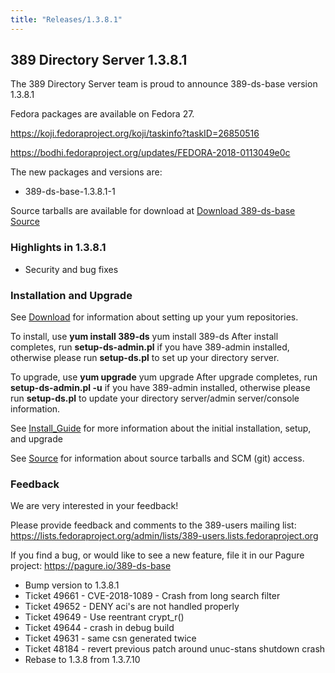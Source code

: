 ```yaml
---
title: "Releases/1.3.8.1"
---
```


389 Directory Server 1.3.8.1
-----------------------------

The 389 Directory Server team is proud to announce 389-ds-base version 1.3.8.1

Fedora packages are available on Fedora 27.

<https://koji.fedoraproject.org/koji/taskinfo?taskID=26850516>

<https://bodhi.fedoraproject.org/updates/FEDORA-2018-0113049e0c>

The new packages and versions are:

-   389-ds-base-1.3.8.1-1 

Source tarballs are available for download at [Download 389-ds-base Source](https://releases.pagure.org/389-ds-base/389-ds-base-1.3.8.1.tar.bz2)

### Highlights in 1.3.8.1

- Security and bug fixes

### Installation and Upgrade 
See [Download](../download.html) for information about setting up your yum repositories.

To install, use **yum install 389-ds** yum install 389-ds After install completes, run **setup-ds-admin.pl** if you have 389-admin installed, otherwise please run **setup-ds.pl** to set up your directory server.

To upgrade, use **yum upgrade** yum upgrade After upgrade completes, run **setup-ds-admin.pl -u** if you have 389-admin installed, otherwise please run **setup-ds.pl** to update your directory server/admin server/console information.

See [Install\_Guide](../legacy/install-guide.html) for more information about the initial installation, setup, and upgrade

See [Source](../development/source.html) for information about source tarballs and SCM (git) access.

### Feedback

We are very interested in your feedback!

Please provide feedback and comments to the 389-users mailing list: <https://lists.fedoraproject.org/admin/lists/389-users.lists.fedoraproject.org>

If you find a bug, or would like to see a new feature, file it in our Pagure project: <https://pagure.io/389-ds-base>

- Bump version to 1.3.8.1
- Ticket 49661 - CVE-2018-1089 - Crash from long search filter
- Ticket 49652 - DENY aci's are not handled properly
- Ticket 49649 - Use reentrant crypt_r()
- Ticket 49644 - crash in debug build
- Ticket 49631 - same csn generated twice
- Ticket 48184 - revert previous patch around unuc-stans shutdown crash
- Rebase to 1.3.8 from 1.3.7.10

